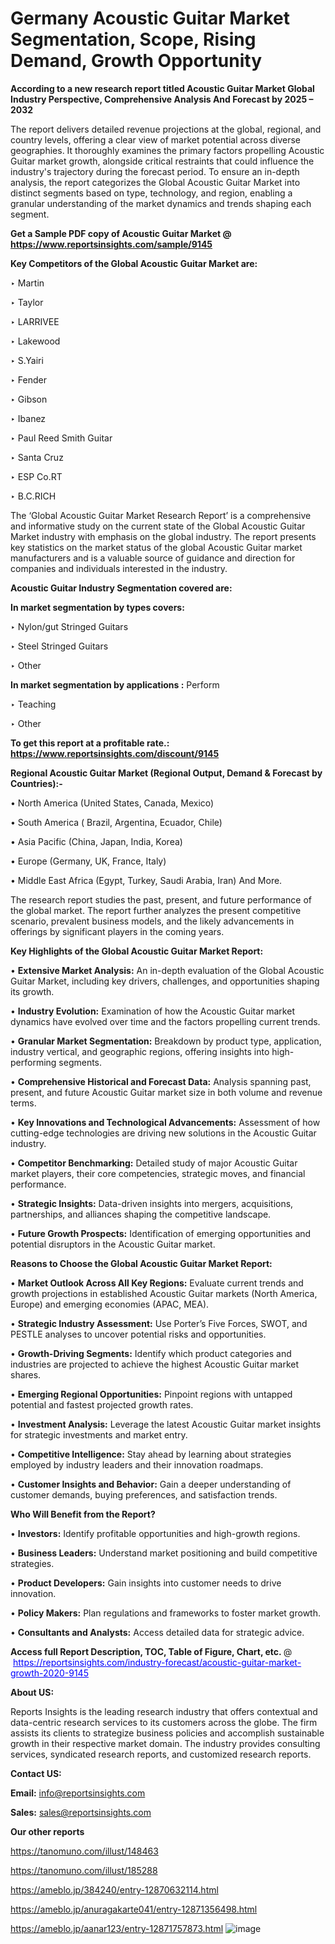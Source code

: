 # Germany Acoustic Guitar Market Segmentation, Scope, Rising Demand, Growth Opportunity 

<strong>According to a new research report titled Acoustic Guitar Market Global Industry Perspective, Comprehensive Analysis And Forecast by 2025 – 2032</strong>

The report delivers detailed revenue projections at the global, regional, and country levels, offering a clear view of market potential across diverse geographies. It thoroughly examines the primary factors propelling Acoustic Guitar market growth, alongside critical restraints that could influence the industry's trajectory during the forecast period. To ensure an in-depth analysis, the report categorizes the Global Acoustic Guitar Market into distinct segments based on type, technology, and region, enabling a granular understanding of the market dynamics and trends shaping each segment.

<strong>Get a Sample PDF copy of Acoustic Guitar Market </strong><strong>@<a href=https://www.reportsinsights.com/sample/9145 style=color:#0000ff;> https://www.reportsinsights.com/sample/9145</a></strong></font>

<strong>Key Competitors of the Global Acoustic Guitar Market are:</strong>

‣ Martin

‣ Taylor

‣ LARRIVEE

‣ Lakewood

‣ S.Yairi

‣ Fender

‣ Gibson

‣ Ibanez

‣ Paul Reed Smith Guitar

‣ Santa Cruz

‣ ESP
 Co.RT

‣ B.C.RICH

The ‘Global Acoustic Guitar Market Research Report’ is a comprehensive and informative study on the current state of the Global Acoustic Guitar Market industry with emphasis on the global industry. The report presents key statistics on the market status of the global Acoustic Guitar market manufacturers and is a valuable source of guidance and direction for companies and individuals interested in the industry.

<strong>Acoustic Guitar Industry Segmentation covered are:</strong>

<strong>In market segmentation by types covers: </strong> 

‣ Nylon/gut Stringed Guitars

‣ Steel Stringed Guitars

‣ Other

<strong>In market segmentation by applications :</strong> 
Perform

‣ Teaching

‣ Other

<strong>To get this report at a profitable rate.: <a href=https://www.reportsinsights.com/discount/9145 style=color:#0000ff;>https://www.reportsinsights.com/discount/9145</a></strong></font>

<strong>Regional Acoustic Guitar Market (Regional Output, Demand &amp; Forecast by Countries):-</strong>

• North America (United States, Canada, Mexico)

• South America ( Brazil, Argentina, Ecuador, Chile)

• Asia Pacific (China, Japan, India, Korea)

• Europe (Germany, UK, France, Italy)

• Middle East Africa (Egypt, Turkey, Saudi Arabia, Iran) And More.

The research report studies the past, present, and future performance of the global market. The report further analyzes the present competitive scenario, prevalent business models, and the likely advancements in offerings by significant players in the coming years.

<strong>Key Highlights of the Global Acoustic Guitar Market Report:</strong>

• <strong>Extensive Market Analysis:</strong> An in-depth evaluation of the Global Acoustic Guitar Market, including key drivers, challenges, and opportunities shaping its growth.

• <strong>Industry Evolution:</strong> Examination of how the Acoustic Guitar market dynamics have evolved over time and the factors propelling current trends.

• <strong>Granular Market Segmentation:</strong> Breakdown by product type, application, industry vertical, and geographic regions, offering insights into high-performing segments.

• <strong>Comprehensive Historical and Forecast Data:</strong> Analysis spanning past, present, and future Acoustic Guitar market size in both volume and revenue terms.

• <strong>Key Innovations and Technological Advancements:</strong> Assessment of how cutting-edge technologies are driving new solutions in the Acoustic Guitar industry.

• <strong>Competitor Benchmarking:</strong> Detailed study of major Acoustic Guitar market players, their core competencies, strategic moves, and financial performance.

• <strong>Strategic Insights:</strong> Data-driven insights into mergers, acquisitions, partnerships, and alliances shaping the competitive landscape.

• <strong>Future Growth Prospects:</strong> Identification of emerging opportunities and potential disruptors in the Acoustic Guitar market.

<strong>Reasons to Choose the Global Acoustic Guitar Market Report:</strong>

• <strong>Market Outlook Across All Key Regions:</strong> Evaluate current trends and growth projections in established Acoustic Guitar markets (North America, Europe) and emerging economies (APAC, MEA).

• <strong>Strategic Industry Assessment:</strong> Use Porter’s Five Forces, SWOT, and PESTLE analyses to uncover potential risks and opportunities.

• <strong>Growth-Driving Segments:</strong> Identify which product categories and industries are projected to achieve the highest Acoustic Guitar market shares.

• <strong>Emerging Regional Opportunities:</strong> Pinpoint regions with untapped potential and fastest projected growth rates.

• <strong>Investment Analysis:</strong> Leverage the latest Acoustic Guitar market insights for strategic investments and market entry.

• <strong>Competitive Intelligence:</strong> Stay ahead by learning about strategies employed by industry leaders and their innovation roadmaps.

• <strong>Customer Insights and Behavior:</strong> Gain a deeper understanding of customer demands, buying preferences, and satisfaction trends.

<strong>Who Will Benefit from the Report?</strong>

• <strong>Investors:</strong> Identify profitable opportunities and high-growth regions.

• <strong>Business Leaders:</strong> Understand market positioning and build competitive strategies.

• <strong>Product Developers:</strong> Gain insights into customer needs to drive innovation.

• <strong>Policy Makers:</strong> Plan regulations and frameworks to foster market growth.

• <strong>Consultants and Analysts:</strong> Access detailed data for strategic advice.
</ul>
<strong>Access full Report Description, TOC, Table of Figure, Chart, etc. </strong>@  <a href=https://reportsinsights.com/industry-forecast/acoustic-guitar-market-growth-2020-9145 style=color:#0000ff;>https://reportsinsights.com/industry-forecast/acoustic-guitar-market-growth-2020-9145</a></font>

<strong><strong>About US</strong>:</strong>

Reports Insights is the leading research industry that offers contextual and data-centric research services to its customers across the globe. The firm assists its clients to strategize business policies and accomplish sustainable growth in their respective market domain. The industry provides consulting services, syndicated research reports, and customized research reports.

<strong>Contact US:</strong>

<p class=""""><b>Email:</b> <a href=mailto:info@reportsinsights.com>info@reportsinsights.com</a></p>
<p class=""""><b>Sales:</b> <a href=mailto:sales@reportsinsights.com>sales@reportsinsights.com</a></p>

<strong>Our other reports</strong>

<a href=https://tanomuno.com/illust/148463>https://tanomuno.com/illust/148463</a>

<a href=https://tanomuno.com/illust/185288>https://tanomuno.com/illust/185288</a>

<a href=https://ameblo.jp/384240/entry-12870632114.html>https://ameblo.jp/384240/entry-12870632114.html</a>

<a href=https://ameblo.jp/anuragakarte041/entry-12871356498.html>https://ameblo.jp/anuragakarte041/entry-12871356498.html</a>

<a href=https://ameblo.jp/aanar123/entry-12871757873.html>https://ameblo.jp/aanar123/entry-12871757873.html</a>
![image](https://github.com/user-attachments/assets/7bdb2bf7-ae27-4d19-9d63-5c3d2bfd7769)
